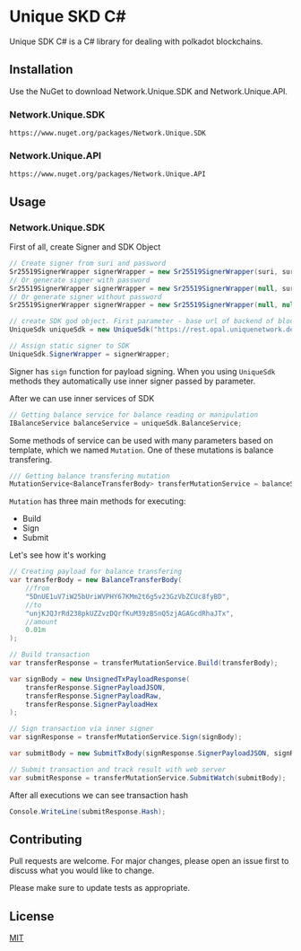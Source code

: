 # Unique SKD C#


Unique SDK C# is a C# library for dealing with polkadot blockchains.

## Installation

Use the NuGet to download Network.Unique.SDK and Network.Unique.API.

### Network.Unique.SDK
```
https://www.nuget.org/packages/Network.Unique.SDK
```
### Network.Unique.API
```
https://www.nuget.org/packages/Network.Unique.API
```

## Usage

### Network.Unique.SDK
First of all, create Signer and SDK Object

```csharp
// Create signer from suri and password
Sr25519SignerWrapper signerWrapper = new Sr25519SignerWrapper(suri, suriPassword, false);
// Or generate signer with password
Sr25519SignerWrapper signerWrapper = new Sr25519SignerWrapper(null, suriPassword, true);
// Or generate signer without password
Sr25519SignerWrapper signerWrapper = new Sr25519SignerWrapper(null, null, true);

// create SDK god object. First parameter - base url of backend of blockchain
UniqueSdk uniqueSdk = new UniqueSdk("https://rest.opal.uniquenetwork.dev");

// Assign static signer to SDK
UniqueSdk.SignerWrapper = signerWrapper;
```

Signer has ```sign``` function for payload signing. When you using ```UniqueSdk``` methods they automatically use inner signer passed by parameter.

After we can use inner services of SDK

```kotlin
// Getting balance service for balance reading or manipulation
IBalanceService balanceService = uniqueSdk.BalanceService;
```

Some methods of service can be used with many parameters based on template, which we named ```Mutation```.
One of these mutations is balance transfering.

```kotlin
/// Getting balance transfering mutation
MutationService<BalanceTransferBody> transferMutationService = balanceService.GetTransferMutationService();
```

```Mutation``` has three main methods for executing:
- Build
- Sign
- Submit

Let's see how it's working
```csharp
// Creating payload for balance transfering
var transferBody = new BalanceTransferBody(
    //from
    "5DnUE1uV7iW25bUriWVPHY67KMm2t6g5v23GzVbZCUc8fyBD",
    //to
    "unjKJQJrRd238pkUZZvzDQrfKuM39zBSnQ5zjAGAGcdRhaJTx",
    //amount
    0.01m
);

// Build transaction
var transferResponse = transferMutationService.Build(transferBody);

var signBody = new UnsignedTxPayloadResponse(
    transferResponse.SignerPayloadJSON,
    transferResponse.SignerPayloadRaw,
    transferResponse.SignerPayloadHex
);

// Sign transaction via inner signer
var signResponse = transferMutationService.Sign(signBody);

var submitBody = new SubmitTxBody(signResponse.SignerPayloadJSON, signResponse.Signature);

// Submit transaction and track result with web server
var submitResponse = transferMutationService.SubmitWatch(submitBody);
```

After all executions we can see transaction hash

```csharp
Console.WriteLine(submitResponse.Hash);
```

## Contributing

Pull requests are welcome. For major changes, please open an issue first
to discuss what you would like to change.

Please make sure to update tests as appropriate.

## License

[MIT](https://choosealicense.com/licenses/mit/)